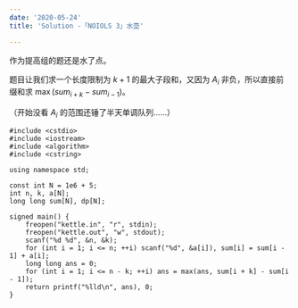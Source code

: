 ```yaml
---
date: '2020-05-24'
title: 'Solution -「NOIOLS 3」水壶'

---
```


作为提高组的题还是水了点。

题目让我们求一个长度限制为 $k+1$ 的最大子段和，又因为 $A_{i}$ 非负，所以直接前缀和求 $\max(sum_{i+k}-sum_{i-1})$。

（开始没看 $A_{i}$ 的范围还锤了半天单调队列……）

```cpp[class="line-numbers"]
#include <cstdio>
#include <iostream>
#include <algorithm>
#include <cstring>

using namespace std;

const int N = 1e6 + 5;
int n, k, a[N];
long long sum[N], dp[N];

signed main() {
	freopen("kettle.in", "r", stdin);
	freopen("kettle.out", "w", stdout);
	scanf("%d %d", &n, &k);
	for (int i = 1; i <= n; ++i) scanf("%d", &a[i]), sum[i] = sum[i - 1] + a[i];
	long long ans = 0;
	for (int i = 1; i <= n - k; ++i) ans = max(ans, sum[i + k] - sum[i - 1]);
	return printf("%lld\n", ans), 0;
}
```